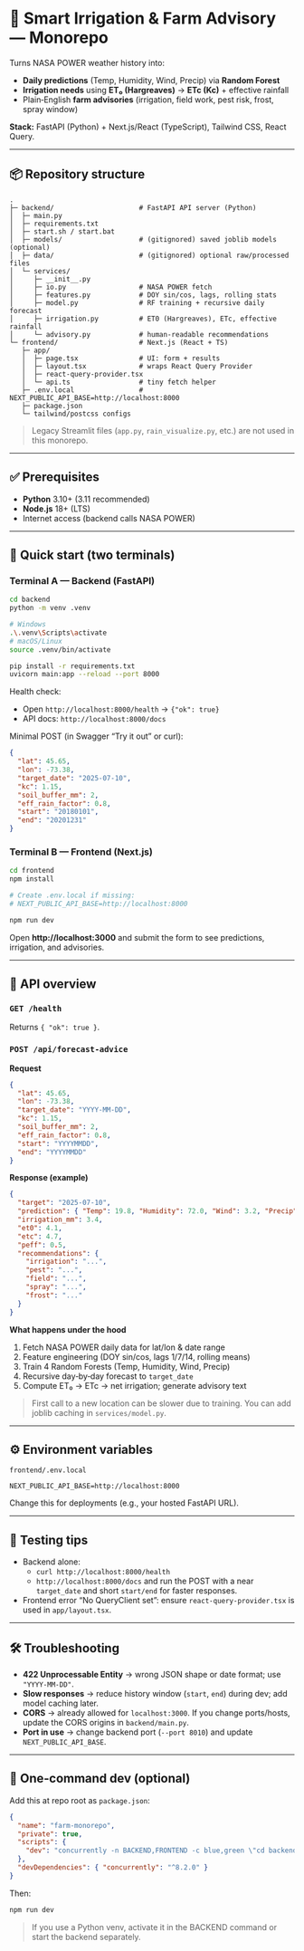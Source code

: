 # 🌾 Smart Irrigation & Farm Advisory — Monorepo

Turns NASA POWER weather history into:
- **Daily predictions** (Temp, Humidity, Wind, Precip) via **Random Forest**
- **Irrigation needs** using **ET₀ (Hargreaves)** → **ETc (Kc)** + effective rainfall
- Plain‑English **farm advisories** (irrigation, field work, pest risk, frost, spray window)

**Stack:** FastAPI (Python) + Next.js/React (TypeScript), Tailwind CSS, React Query.

---

## 📦 Repository structure

```
.
├─ backend/                     # FastAPI API server (Python)
│  ├─ main.py
│  ├─ requirements.txt
│  ├─ start.sh / start.bat
│  ├─ models/                   # (gitignored) saved joblib models (optional)
│  ├─ data/                     # (gitignored) optional raw/processed files
│  └─ services/
│     ├─ __init__.py
│     ├─ io.py                  # NASA POWER fetch
│     ├─ features.py            # DOY sin/cos, lags, rolling stats
│     ├─ model.py               # RF training + recursive daily forecast
│     ├─ irrigation.py          # ET0 (Hargreaves), ETc, effective rainfall
│     └─ advisory.py            # human-readable recommendations
└─ frontend/                    # Next.js (React + TS)
   ├─ app/
   │  ├─ page.tsx               # UI: form + results
   │  ├─ layout.tsx             # wraps React Query Provider
   │  ├─ react-query-provider.tsx
   │  └─ api.ts                 # tiny fetch helper
   ├─ .env.local                # NEXT_PUBLIC_API_BASE=http://localhost:8000
   ├─ package.json
   └─ tailwind/postcss configs
```

> Legacy Streamlit files (`app.py`, `rain_visualize.py`, etc.) are not used in this monorepo.

---

## ✅ Prerequisites

- **Python** 3.10+ (3.11 recommended)  
- **Node.js** 18+ (LTS)  
- Internet access (backend calls NASA POWER)

---

## 🚀 Quick start (two terminals)

### Terminal A — Backend (FastAPI)

```bash
cd backend
python -m venv .venv

# Windows
.\.venv\Scripts\activate
# macOS/Linux
source .venv/bin/activate

pip install -r requirements.txt
uvicorn main:app --reload --port 8000
```

Health check:  
- Open `http://localhost:8000/health` → `{"ok": true}`  
- API docs: `http://localhost:8000/docs`

Minimal POST (in Swagger “Try it out” or curl):

```json
{
  "lat": 45.65,
  "lon": -73.38,
  "target_date": "2025-07-10",
  "kc": 1.15,
  "soil_buffer_mm": 2,
  "eff_rain_factor": 0.8,
  "start": "20180101",
  "end": "20201231"
}
```

### Terminal B — Frontend (Next.js)

```bash
cd frontend
npm install

# Create .env.local if missing:
# NEXT_PUBLIC_API_BASE=http://localhost:8000

npm run dev
```

Open **http://localhost:3000** and submit the form to see predictions, irrigation, and advisories.

---

## 🔌 API overview

### `GET /health`
Returns `{ "ok": true }`.

### `POST /api/forecast-advice`
**Request**
```json
{
  "lat": 45.65,
  "lon": -73.38,
  "target_date": "YYYY-MM-DD",
  "kc": 1.15,
  "soil_buffer_mm": 2,
  "eff_rain_factor": 0.8,
  "start": "YYYYMMDD",
  "end": "YYYYMMDD"
}
```

**Response (example)**
```json
{
  "target": "2025-07-10",
  "prediction": { "Temp": 19.8, "Humidity": 72.0, "Wind": 3.2, "Precip": 0.6 },
  "irrigation_mm": 3.4,
  "et0": 4.1,
  "etc": 4.7,
  "peff": 0.5,
  "recommendations": {
    "irrigation": "...",
    "pest": "...",
    "field": "...",
    "spray": "...",
    "frost": "..."
  }
}
```

**What happens under the hood**
1. Fetch NASA POWER daily data for lat/lon & date range  
2. Feature engineering (DOY sin/cos, lags 1/7/14, rolling means)  
3. Train 4 Random Forests (Temp, Humidity, Wind, Precip)  
4. Recursive day‑by‑day forecast to `target_date`  
5. Compute ET₀ → ETc → net irrigation; generate advisory text

> First call to a new location can be slower due to training. You can add joblib caching in `services/model.py`.

---

## ⚙️ Environment variables

`frontend/.env.local`
```
NEXT_PUBLIC_API_BASE=http://localhost:8000
```
Change this for deployments (e.g., your hosted FastAPI URL).

---

## 🧪 Testing tips

- Backend alone:
  - `curl http://localhost:8000/health`
  - `http://localhost:8000/docs` and run the POST with a near `target_date` and short `start/end` for faster responses.
- Frontend error “No QueryClient set”: ensure `react-query-provider.tsx` is used in `app/layout.tsx`.

---

## 🛠 Troubleshooting

- **422 Unprocessable Entity** → wrong JSON shape or date format; use `"YYYY-MM-DD"`.
- **Slow responses** → reduce history window (`start`, `end`) during dev; add model caching later.
- **CORS** → already allowed for `localhost:3000`. If you change ports/hosts, update the CORS origins in `backend/main.py`.
- **Port in use** → change backend port (`--port 8010`) and update `NEXT_PUBLIC_API_BASE`.

---

## 🧰 One‑command dev (optional)

Add this at repo root as `package.json`:

```json
{
  "name": "farm-monorepo",
  "private": true,
  "scripts": {
    "dev": "concurrently -n BACKEND,FRONTEND -c blue,green \"cd backend && uvicorn main:app --reload --port 8000\" \"cd frontend && npm run dev\""
  },
  "devDependencies": { "concurrently": "^8.2.0" }
}
```

Then:

```bash
npm run dev
```

> If you use a Python venv, activate it in the BACKEND command or start the backend separately.


